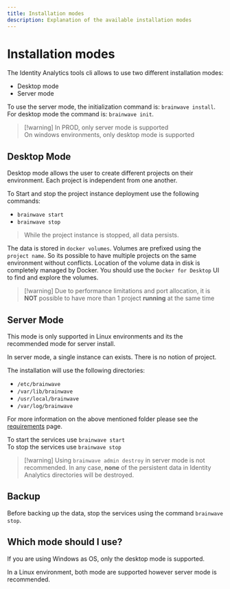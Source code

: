 ```yaml
---
title: Installation modes
description: Explanation of the available installation modes
---
```


# Installation modes

The Identity Analytics tools cli allows to use two different installation modes:

- Desktop mode
- Server mode

To use the server mode, the initialization command is: `brainwave install`.  
For desktop mode the command is: `brainwave init`.

> [!warning] In PROD, only server mode is supported  
> On windows environments, only desktop mode is supported

## Desktop Mode

Desktop mode allows the user to create different projects on their environment. Each project is independent from one another.  

To Start and stop the project instance deployment use the following commands:  

- `brainwave start`
- `brainwave stop`

> While the project instance is stopped, all data persists.  

The data is stored in `docker volumes`. Volumes are prefixed using the `project name`. So its possible to have multiple projects on the same environment without conflicts. Location of the volume data in disk is completely managed by Docker. You should use the `Docker for Desktop` UI to find and explore the volumes.  

> [!warning] Due to performance limitations and port allocation, it is **NOT** possible to have more than 1 project **running** at the same time

## Server Mode

This mode is only supported in Linux environments and its the recommended mode for server install.

In server mode, a single instance can exists. There is no notion of project.

The installation will use the following directories:  

- `/etc/brainwave`
- `/var/lib/brainwave`
- `/usr/local/brainwave`
- `/var/log/brainwave`

For more information on the above mentioned folder please see the [requirements](requirements.md) page.  

To start the services use `brainwave start`  
To stop the services use `brainwave stop`  

> [!warning] Using `brainwave admin destroy` in server mode is not recommended. In any case, **none** of the persistent data in Identity Analytics directories will be destroyed.

## Backup

Before backing up the data, stop the services using the command `brainwave stop`.  

## Which mode should I use?

If you are using Windows as OS, only the desktop mode is supported.  

In a Linux environment, both mode are supported however server mode is recommended.  
